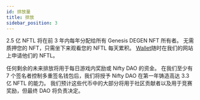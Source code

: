 ```yaml
---
id: 排放量
title: 排放
sidebar_position: 3
---
```


2.5 亿 NFTL 将在前 3 年内每年分配给所有 Genesis DEGEN NFT 所有者。 无需质押您的 NFT，只需坐下来观看您的 NFTL 每天累积。 [Wallet](https://nifty-league.com/wallet)随时在我们的网站上申请他们的 NFTL。

任何剩余的未来排放将用于每日游戏内奖励或 Nifty DAO 的资金。 在我们至少有 7 个签名者控制多重签名钱包后，我们将授予 Nifty DAO 在第一年铸造高达 3.3 亿 NFTL 的能力。 我们预计这些代币中的大部分将用于社区贡献者以及用于竞赛奖励，但最终 DAO 将负责决定。
